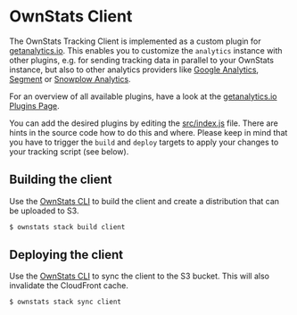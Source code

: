 # OwnStats Client
The OwnStats Tracking Client is implemented as a custom plugin for [getanalytics.io](https://getanalytics.io/). This enables you to customize the `analytics` instance with other plugins, e.g. for sending tracking data in parallel to your OwnStats instance, but also to other analytics providers like [Google Analytics](https://getanalytics.io/plugins/google-analytics/), [Segment](https://getanalytics.io/plugins/segment/) or [Snowplow Analytics](https://getanalytics.io/plugins/snowplow/).

For an overview of all available plugins, have a look at the [getanalytics.io Plugins Page](https://getanalytics.io/plugins/).

You can add the desired plugins by editing the [src/index.js](src/index.js) file. There are hints in the source code how to do this and where. Please keep in mind that you have to trigger the `build` and `deploy` targets to apply your changes to your tracking script (see below).

## Building the client
Use the [OwnStats CLI](https://github.com/ownstats/cli) to build the client and create a distribution that can be uploaded to S3.

```bash
$ ownstats stack build client
```

## Deploying the client
Use the [OwnStats CLI](https://github.com/ownstats/cli) to sync the client to the S3 bucket. This will also invalidate the CloudFront cache.

```bash
$ ownstats stack sync client
```

